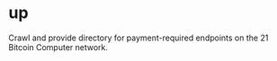 # up
Crawl and provide directory for payment-required endpoints on the 21 Bitcoin Computer network.
